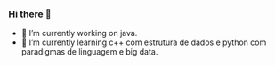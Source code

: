 ### Hi there 👋
- 🔭 I’m currently working on java.
- 🌱 I’m currently learning c++ com estrutura de dados e python com paradigmas de linguagem e big data.
<!--
**gmsilvera/gmsilvera** is a ✨ _special_ ✨ repository because its `README.md` (this file) appears on your GitHub profile.

Here are some ideas to get you started:


- 👯 I’m looking to collaborate on ...
- 🤔 I’m looking for help with ...
- 💬 Ask me about ...
- 📫 How to reach me: ...
- 😄 Pronouns: ...
- ⚡ Fun fact: ...
-->
